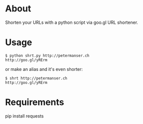 # About
Shorten your URLs with a python script via goo.gl URL shortener.

# Usage

    $ python shrt.py http://petermanser.ch
    http://goo.gl/yRErm

or make an alias and it's even shorter:

    $ shrt http://petermanser.ch
    http://goo.gl/yRErm

# Requirements
pip install requests